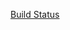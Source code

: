 [Build Status](http://192.168.1.51:8080/buildStatus/icon?job=deploiement "http://192.168.1.51:8080/job/deploiement/")
